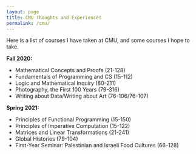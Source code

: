 ```yaml
---
layout: page
title: CMU Thoughts and Experiences
permalink: /cmu/
---
```


Here is a list of courses I have taken at CMU, and some courses I hope to take.

<!---Full course thoughts and reviews [here](courses) --->


**Fall 2020:** 

- Mathematical Concepts and Proofs (21-128)
- Fundamentals of Programming and CS (15-112)
- Logic and Mathematical Inquiry (80-211)
- Photography, the First 100 Years (79-316)
- Writing about Data/Writing about Art (76-106/76-107)

**Spring 2021:**

- Principles of Functional Programming (15-150)
- Principles of Imperative Computation (15-122)
- Matrices and Linear Transformations (21-241)
- Global Histories (79-104)
- First-Year Seminar: Palestinian and Israeli Food Cultures (66-128)
<!---
**Fall 2021:** (Planned)

- Great Ideas in Theoretical Computer Science (15-251)
- Parallel and Sequential Data Structures and Algorithms (15-210)
- Algebraic Structures (21-373)
- Formal Logic (80-310)
-->
